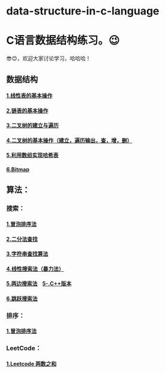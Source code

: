 # data-structure-in-c-language
# C语言数据结构练习。😉   
😎😊，欢迎大家讨论学习，哈哈哈！  
## 数据结构
#### [1.线性表的基本操作](https://githubfast.com/SongZihui-sudo/data-structure-in-c-language/blob/main/Linear%20table.c)  
#### [2.链表的基本操作](https://githubfast.com/SongZihui-sudo/data-structure-in-c-language/blob/main/Listed_list.c)  
#### [3.二叉树的建立与遍历](https://githubfast.com/SongZihui-sudo/data-structure-in-c-language/blob/main/tree.c)  
#### [4.二叉树的基本操作（建立，遍历输出，查，增，删）](https://githubfast.com/SongZihui-sudo/data-structure-in-c-language/blob/main/Binary%20tree.c)  
#### [5.利用数组实现哈希表](https://githubfast.com/SongZihui-sudo/data-structure-in-c-language/blob/main/hash.c)   
#### [6.Bitmap](https://githubfast.com/SongZihui-sudo/data-structure-in-c-language/blob/main/Bitmap.c)  

## 算法：  
### 搜索：
#### [1.冒泡排序法](https://githubfast.com/SongZihui-sudo/data-structure-in-c-language/blob/main/buddding_method.c)  
#### [2.二分法查找](https://githubfast.com/SongZihui-sudo/data-structure-in-c-language/blob/main/dichotomy.c)  
#### [3.字符串查找算法](https://githubfast.com/SongZihui-sudo/data-structure-in-c-language/blob/main/string.c)  
#### [4.线性搜索法（暴力法）](https://githubfast.com/SongZihui-sudo/data-structure-in-c-language/blob/main/linear_search.c)    
#### [5.两边搜索法](https://githubfast.com/SongZihui-sudo/data-structure-in-c-language/blob/main/linear_search2.c)&nbsp;&nbsp;&nbsp;&nbsp;[5-.C++版本](https://githubfast.com/SongZihui-sudo/data-structure-in-c-language/blob/main/linear_searchcpp.cpp)  
#### [6.跳跃搜索法](https://githubfast.com/SongZihui-sudo/data-structure-in-c-language/blob/main/jmup_search.cpp)    
### 排序：
#### [1.冒泡排序法](https://githubfast.com/SongZihui-sudo/data-structure-in-c-language/blob/main/buddding_method.c)  
### LeetCode：
#### [1.Leetcode 两数之和](https://githubfast.com/SongZihui-sudo/data-structure-in-c-language/blob/main/twosum.c)  
